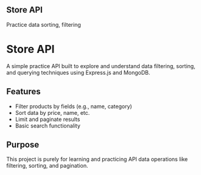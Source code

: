 ## Store API

Practice data sorting, filtering 


# Store API

A simple practice API built to explore and understand data filtering, sorting, and querying techniques using Express.js and MongoDB.

## Features

- Filter products by fields (e.g., name, category)
- Sort data by price, name, etc.
- Limit and paginate results
- Basic search functionality

## Purpose

This project is purely for learning and practicing API data operations like filtering, sorting, and pagination.
